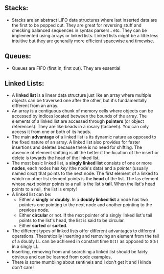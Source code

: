 ## Stacks:
- Stacks are an abstract LIFO data structures where last inserted data are the first to be popped out. They are great for reversing stuff and checking balanced sequences in syntax parsers.. etc. They can be implemented using arrays or linked lists. Linked lists might be a little less intuitive but they are generally more efficient spacewise and timewise.

## Queues:
- Queues are FIFO (first in, first out). They are essential 

## Linked Lists:
- A **linked list** is a linear data structure just like an array where multiple objects can be traversed one after the other, but it's fundamentally different from an array. 
- An array is a contiguous chunk of memory cells where objects can be accessed by indices located between the bounds of the array. The elements of a linked list are accessed through **pointers** (or object references). They are like beads in a rosary (tasbeeh). You can only access it from one or both of its heads. 
- The main **advantage** of a linked list is its dynamic nature as opposed to the fixed nature of an array. A linked list also provides for faster insertions and deletes because there is no need for shifting. The absence of element shifting is all the better if the location of the insert or delete is towards the head of the linked list. 
- The most basic linked list, a **singly linked list** consists of one or more **nodes**, each nodes has *key* (the node's data) and a *pointer* (usually named *next*) that points to the next node. The first element of a linked to which no other list element points is the **head** of the list. The las element whose *next* pointer points to a null is the list's **tail**. When the list's head points to a null, the list is empty! 
- A linked list can be:
	* Either a **singly** or **doubly**. In a **doubly linked list** a node has two pointers one pointing to the next node and another pointing to the previous node.
	* Either **circular** or not. If the next pointer of a singly linked list's tail points to the list's head, the list is said to be circular.
	* Either **sorted** or **sorted**.
- The different types of linked lists offer different advantages to different operations. Theoretically inserting and removing an element from the tail of a doubly LL can be achieved in constant time `O(1)`  as opposed to `O(N)` in a singly LL. 
- Inserting, removing from and searching a linked list should be fairly obvious and can be learned from code examples.
- There is some mumbling about sentinels and I don't get it and I kinda don't care!
